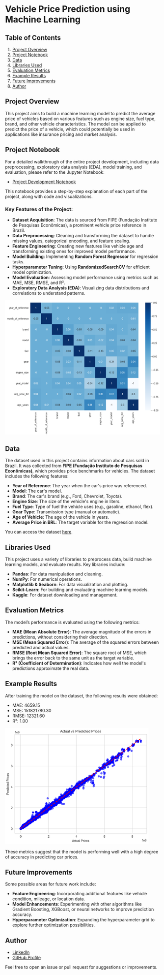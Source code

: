 # Vehicle Price Prediction using Machine Learning

## Table of Contents
1. [Project Overview](#project-overview)
2. [Project Notebook](#Project-Notebook)
3. [Data](#data)
4. [Libraries Used](#libraries-used)
5. [Evaluation Metrics](#evaluation-metrics)
6. [Example Results](#example-results)
7. [Future Improvements](#future-improvements)
8. [Author](#author)

## Project Overview

This project aims to build a machine learning model to predict the average price of vehicles based on various features such as engine size, fuel type, brand, and other vehicle characteristics. The model can be applied to predict the price of a vehicle, which could potentially be used in applications like insurance pricing and market analysis.

## Project Notebook

For a detailed walkthrough of the entire project development, including data preprocessing, exploratory data analysis (EDA), model training, and evaluation, please refer to the Jupyter Notebook:

- [Project Development Notebook](Vehicle_price_prediction.ipynb)

This notebook provides a step-by-step explanation of each part of the project, along with code and visualizations.


### Key Features of the Project:
- **Dataset Acquisition**: The data is sourced from FIPE (Fundação Instituto de Pesquisas Econômicas), a prominent vehicle price reference in Brazil.
- **Data Preprocessing**: Cleaning and transforming the dataset to handle missing values, categorical encoding, and feature scaling.
- **Feature Engineering**: Creating new features like vehicle age and transforming existing ones for improved model performance.
- **Model Building**: Implementing **Random Forest Regressor** for regression tasks.
- **Hyperparameter Tuning**: Using **RandomizedSearchCV** for efficient model optimization.
- **Model Evaluation**: Assessing model performance using metrics such as MAE, MSE, RMSE, and R².
- **Exploratory Data Analysis (EDA)**: Visualizing data distributions and correlations to understand patterns.

![EDA Example](Images/Heatmap.png)

## Data

The dataset used in this project contains information about cars sold in Brazil. It was collected from **FIPE (Fundação Instituto de Pesquisas Econômicas)**, which provides price benchmarks for vehicles. The dataset includes the following features:

- **Year of Reference**: The year when the car's price was referenced.
- **Model**: The car's model.
- **Brand**: The car's brand (e.g., Ford, Chevrolet, Toyota).
- **Engine Size**: The size of the vehicle's engine in liters.
- **Fuel Type**: Type of fuel the vehicle uses (e.g., gasoline, ethanol, flex).
- **Gear Type**: Transmission type (manual or automatic).
- **Age of Vehicle**: The age of the vehicle in years.
- **Average Price in BRL**: The target variable for the regression model.

You can access the dataset [here](https://www.kaggle.com/datasets/vagnerbessa/average-car-prices-bazil/data).

## Libraries Used

This project uses a variety of libraries to preprocess data, build machine learning models, and evaluate results. Key libraries include:

- **Pandas**: For data manipulation and cleaning.
- **NumPy**: For numerical operations.
- **Matplotlib & Seaborn**: For data visualization and plotting.
- **Scikit-Learn**: For building and evaluating machine learning models.
- **Kaggle**: For dataset downloading and management.

## Evaluation Metrics

The model’s performance is evaluated using the following metrics:

- **MAE (Mean Absolute Error)**: The average magnitude of the errors in predictions, without considering their direction.
- **MSE (Mean Squared Error)**: The average of the squared errors between predicted and actual values.
- **RMSE (Root Mean Squared Error)**: The square root of MSE, which brings the error back to the same unit as the target variable.
- **R² (Coefficient of Determination)**: Indicates how well the model's predictions approximate the real data.

## Example Results

After training the model on the dataset, the following results were obtained:
- MAE: 4659.15
- MSE: 151821780.30
- RMSE: 12321.60
- R²: 1.00

![Model Result](Images/Result.png)

These metrics suggest that the model is performing well with a high degree of accuracy in predicting car prices.

## Future Improvements

Some possible areas for future work include:

- **Feature Engineering**: Incorporating additional features like vehicle condition, mileage, or location data.
- **Model Enhancements**: Experimenting with other algorithms like Gradient Boosting, XGBoost, or neural networks to improve prediction accuracy.
- **Hyperparameter Optimization**: Expanding the hyperparameter grid to explore further optimization possibilities.

## Author

- [LinkedIn](https://www.linkedin.com/in/gustavo-maldonado-saffiotti) 
- [GitHub Profile](https://github.com/Gustavo-Saffiotti)


Feel free to open an issue or pull request for suggestions or improvements.

